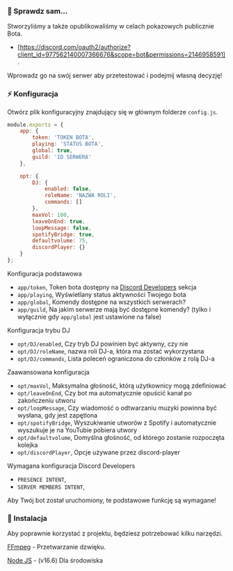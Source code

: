 ### 📌 Sprawdz sam...

Stworzyliśmy a także opublikowaliśmy w celach pokazowych publicznie Bota.
- [https://discord.com/oauth2/authorize?client_id=977562140007366676&scope=bot&permissions=2146958591].

Wprowadz go na swój serwer aby przetestować i podejmij własną decyzję!


### ⚡ Konfiguracja

Otwórz plik konfiguracyjny znajdujący się w głównym folderze `config.js`.

```js
module.exports = {
    app: {
        token: 'TOKEN BOTA',
        playing: 'STATUS BOTA',
        global: true,
		guild: 'ID SERWERA'
    },

    opt: {
        DJ: {
            enabled: false,
            roleName: 'NAZWA ROLI',
            commands: []
        },
        maxVol: 100,
        leaveOnEnd: true,
        loopMessage: false,
        spotifyBridge: true,
        defaultvolume: 75,
        discordPlayer: {}
    }
};
```

Konfiguracja podstawowa

- `app/token`, Token bota dostępny na [Discord Developers](https://discordapp.com/developers/applications) sekcja
- `app/playing`, Wyświetlany status aktywności Twojego bota
- `app/global`, Komendy dostępne na wszystkich serwerach?
- `app/guild`, Na jakim serwerze mają być dostępne komendy? (tylko i wyłącznie gdy `app/global` jest ustawione na false)


Konfiguracja trybu DJ

- `opt/DJ/enabled`, Czy tryb DJ powinien być aktywny, czy nie 
- `opt/DJ/roleName`, nazwa roli DJ-a, która ma zostać wykorzystana
- `opt/DJ/commands`, Lista poleceń ograniczona do członków z rolą DJ-a


Zaawansowana konfiguracja

- `opt/maxVol`, Maksymalna głośność, którą użytkownicy mogą zdefiniować
- `opt/leaveOnEnd`,  Czy bot ma automatycznie opuścić kanał po zakończeniu utworu
- `opt/loopMessage`, Czy wiadomość o odtwarzaniu muzyki powinna być wysłana, gdy jest zapętlona
- `opt/spotifyBridge`, Wyszukiwanie utworów z Spotify i automatycznie wyszukuje je na YouTubie pobiera utwory
- `opt/defaultvolume`, Domyślna głośność, od którego zostanie rozpoczęta kolejka
- `opt/discordPlayer`, Opcje używane przez discord-player


Wymagana konfiguracja Discord Developers

- `PRESENCE INTENT`, 
- `SERVER MEMBERS INTENT`,

Aby Twój bot został uruchomiony, te podstawowe funkcję są wymagane!


### 📑 Instalacja

Aby poprawnie korzystać z projektu, będziesz potrzebować kilku narzędzi.

[FFmpeg](https://www.ffmpeg.org) - Przetwarzanie dzwięku.

[Node JS](https://nodejs.org/en/) - (v16.6) Dla środowiska